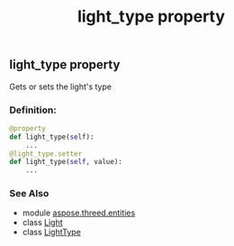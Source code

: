 ﻿---
title: light_type property
second_title: Aspose.3D for Python via .NET API References
description: 
type: docs
weight: 200
url: /python-net/aspose.threed.entities/light/light_type/
is_root: false
---

## light_type property


Gets or sets the light's type
### Definition:
```python
@property
def light_type(self):
    ...
@light_type.setter
def light_type(self, value):
    ...
```

### See Also
* module [aspose.threed.entities](../../)
* class [Light](/3d/python-net/aspose.threed.entities/light)
* class [LightType](/3d/python-net/aspose.threed.entities/lighttype)

